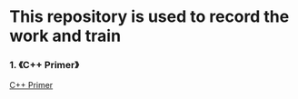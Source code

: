 # This repository is used to record the work and train
### 1. 《C++ Primer》
[C++ Primer](https://github.com/zhangqiang-qt/Work-Records/tree/master/%E3%80%8AC%2B%2B%20primer%E3%80%8B)
